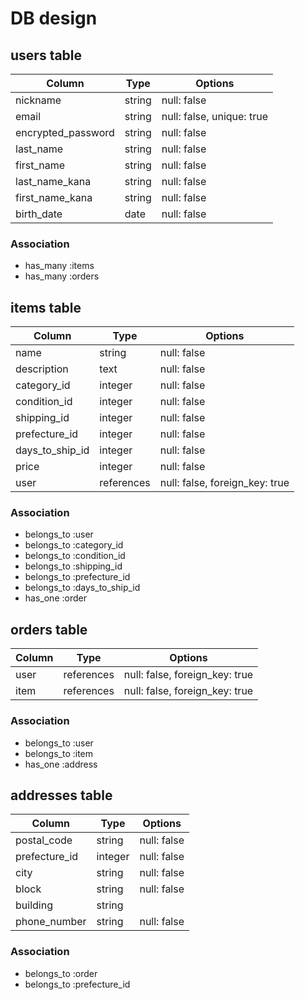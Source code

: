 # DB design

## users table

| Column             | Type   | Options                   |
|--------------------|--------|---------------------------|
| nickname           | string | null: false               |
| email              | string | null: false, unique: true |
| encrypted_password | string | null: false               |
| last_name          | string | null: false               |
| first_name         | string | null: false               |
| last_name_kana     | string | null: false               |
| first_name_kana    | string | null: false               |
| birth_date         | date   | null: false               |

### Association

- has_many :items
- has_many :orders

## items table

| Column          | Type       | Options                        |
|-----------------|------------|--------------------------------|
| name            | string     | null: false                    |
| description     | text       | null: false                    |
| category_id     | integer    | null: false                    |
| condition_id    | integer    | null: false                    |
| shipping_id     | integer    | null: false                    |
| prefecture_id   | integer    | null: false                    |
| days_to_ship_id | integer    | null: false                    |
| price           | integer    | null: false                    |
| user            | references | null: false, foreign_key: true |

### Association

- belongs_to :user
- belongs_to :category_id
- belongs_to :condition_id
- belongs_to :shipping_id
- belongs_to :prefecture_id
- belongs_to :days_to_ship_id
- has_one :order

## orders table

| Column | Type       | Options                        |
|--------|------------|--------------------------------|
| user   | references | null: false, foreign_key: true |
| item   | references | null: false, foreign_key: true |

### Association

- belongs_to :user
- belongs_to :item
- has_one :address

## addresses table

| Column        | Type    | Options                        |
|---------------|---------|--------------------------------|
| postal_code   | string  | null: false                    |
| prefecture_id | integer | null: false                    |
| city          | string  | null: false                    |
| block         | string  | null: false                    |
| building      | string  |                                |
| phone_number  | string  | null: false                    |

### Association

- belongs_to :order
- belongs_to :prefecture_id
